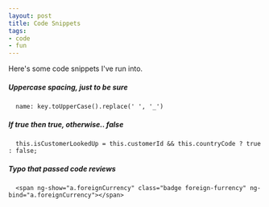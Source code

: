 ```yaml
---
layout: post
title: Code Snippets
tags:
- code
- fun
---
```


Here's some code snippets I've run into.


##### Uppercase spacing, just to be sure
```
  name: key.toUpperCase().replace(' ', '_')
```

##### If true then true, otherwise.. false
```
  this.isCustomerLookedUp = this.customerId && this.countryCode ? true : false;
```

##### Typo that passed code reviews
```
  <span ng-show="a.foreignCurrency" class="badge foreign-furrency" ng-bind="a.foreignCurrency"></span>
```
  
